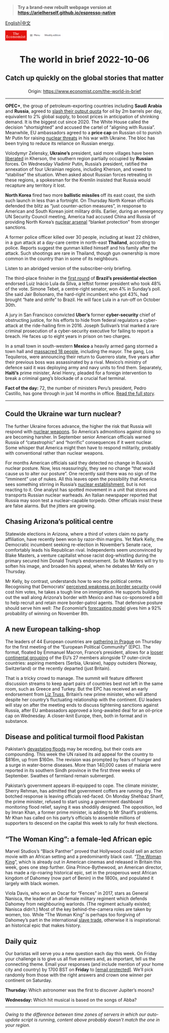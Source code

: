 > **Try a brand-new rebuilt webpage version at https://arielherself.github.io/espresso-native**

[English](https://github.com/arielherself/espresso/blob/main/README.md)|[中文](https://github-com.translate.goog/arielherself/espresso/blob/main/README.md?_x_tr_sl=en&_x_tr_tl=zh-CN&_x_tr_hl=zh-CN&_x_tr_pto=wapp)



![The Economist](menubar.png)

# <p align="center">The world in brief 2022-10-06</p>

## <p align="center">Catch up quickly on the global stories that matter</p>

<p align="center">Origin: <a href="https://www.economist.com/the-world-in-brief">https://www.economist.com/the-world-in-brief</a><hr>

<strong>OPEC+</strong>, the group of petroleum-exporting countries including <strong>Saudi Arabia </strong>and <strong>Russia</strong>, agreed to [slash their output quota](https://www.economist.com/finance-and-economics/2022/10/05/opec-defies-joe-biden-with-a-big-output-cut) for oil by 2m barrels per day, equivalent to 2% global supply, to boost prices in anticipation of shrinking demand. It is the biggest cut since 2020. The White House called the decision “shortsighted” and accused the cartel of “aligning with Russia”. Meanwhile, EU ambassadors agreed to a <strong>price cap </strong>on Russian oil to punish Mr Putin for raising [nuclear threats](https://www.economist.com/international/2022/09/29/could-the-war-in-ukraine-go-nuclear) in his war with Ukraine. The bloc has been trying to reduce its reliance on Russian energy.

Volodymyr Zelensky, <strong>Ukraine’s</strong> president, said more villages have been [liberated](https://www.economist.com/europe/2022/10/03/as-ukraine-smashes-through-more-russian-lines-russians-wonder-whom-to-blame) in Kherson, the southern region partially occupied by <strong>Russian</strong> forces. On Wednesday Vladimir Putin, Russia’s president, ratified the annexation of four Ukrainian regions, including Kherson, and vowed to “stabilise” the situation. When asked about Russian forces retreating in these regions, a spokesman for the Kremlin insisted that Russia would recapture any territory it lost.

<strong>North Korea</strong> fired two more <strong>ballistic missiles </strong>off its east coast, the sixth such launch in less than a fortnight. On Thursday North Korean officials defended the blitz as “just counter-action measures”, in response to American and South Korean joint military drills. Earlier, during an emergency UN Security Council meeting, America had accused China and Russia of providing North Korea’s [nuclear arsenal](https://www.economist.com/asia/2022/09/22/kim-jong-un-considers-devolving-power-over-his-nuclear-arsenal) “blanket protection” from stronger sanctions.

A former police officer killed over 30 people, including at least 22 children, in a gun attack at a day-care centre in north-east <strong>Thailand</strong>, according to police. Reports suggest the gunman killed himself and his family after the attack. Such shootings are rare in Thailand, though gun ownership is more common in the country than in some of its neighbours.

Listen to an abridged version of the subscriber-only briefing.

The third-place finisher in the [first round](https://www.economist.com/the-americas/2022/10/03/brazils-presidential-election-will-go-to-a-run-off) of <strong>Brazil’s presidential election</strong> endorsed Luiz Inácio Lula da Silva, a leftist former president who took 48% of the vote. Simone Tebet, a centre-right senator, won 4% in Sunday’s poll. She said Jair Bolsonaro, the hard-right incumbent who got 43%, had brought “hate and strife” to Brazil. He will face Lula in a run-off on October 30th.

A jury in San Francisco convicted <strong>Uber’s</strong> former <strong>cyber-security</strong> chief of obstructing justice, for his efforts to hide from federal regulators a cyber-attack at the ride-hailing firm in 2016. Joseph Sullivan’s trial marked a rare criminal prosecution of a cyber-security executive for failing to report a breach. He faces up to eight years in prison on two charges.

In a small town in south-western <strong>Mexico </strong>a heavily armed gang stormed a town hall and [massacred 18 people](https://www.economist.com/the-americas/2022/09/01/several-violent-episodes-in-mexico-suggest-a-worrying-trend), including the mayor. The gang, Los Tequileros, were announcing their return to Guerrero state, five years after their previous boss was assassinated by a rival. Mexico’s ministry of defence said it was deploying army and navy units to find them. Separately, <strong>Haiti’s</strong> prime minister, Ariel Henry, pleaded for a foreign intervention to break a criminal gang’s blockade of a crucial fuel terminal.

<strong>Fact of the day: </strong>72, the number of ministers Peru’s president, Pedro Castillo, has gone through in just 14 months in office. [Read the full story](https://www.economist.com/the-americas/2022/09/29/peru-has-an-incompetent-president-and-a-discredited-congress).

----------

## Could the Ukraine war turn nuclear?

The further Ukraine forces advance, the higher the risk that Russia will respond with [nuclear weapons](https://www.economist.com/international/2022/09/29/could-the-war-in-ukraine-go-nuclear). So America’s admonitions against doing so are becoming harsher. In September senior American officials warned Russia of “catastrophic” and “horrific” consequences if it went nuclear. Some whisper that America might then have to respond militarily, probably with conventional rather than nuclear weapons.

For months American officials said they detected no change in Russia’s nuclear posture. Now, less reassuringly, they see no change “that would cause us to alter our posture”. One recently said there was no sign of the “imminent” use of nukes. All this leaves open the possibility that America sees something stirring in Russia’s [nuclear establishment](https://www.economist.com/the-economist-explains/2022/09/14/do-russias-military-setbacks-increase-the-risk-of-nuclear-conflict), but is not reacting to it. One analyst has spotted movement in a unit that stores and transports Russian nuclear warheads. An Italian newspaper reported that Russia may soon test a nuclear-capable torpedo. Other officials insist these are false alarms. But the jitters are growing.

## Chasing Arizona’s political centre

Statewide elections in Arizona, where a third of voters claim no party affiliation, have recently been won by razor-thin margins. Yet Mark Kelly, the Democratic incumbent seeking re-election in November’s Senate race, comfortably leads his Republican rival. Independents seem unconvinced by Blake Masters, a venture capitalist whose racist dog-whistling during the primary secured him Donald Trump’s endorsement. So Mr Masters will try to soften his image, and broaden his appeal, when he debates Mr Kelly on Thursday.

Mr Kelly, by contrast, understands how to woo the political centre. Recognising that Democrats’ [perceived weakness on border security](https://www.economist.com/united-states/2022/10/04/the-biden-administration-is-quietly-completing-bits-of-donald-trumps-wall) could cost him votes, he takes a tough line on immigration. He supports building out the wall along Arizona’s border with Mexico and has co-sponsored a bill to help recruit and retain more border-patrol agents. That defensive posture should serve him well: <em>The Economist</em>’s [forecasting model](https://www.economist.com/interactive/us-midterms-2022/forecast/senate/arizona) gives him a 92% probability of winning on November 8th.

## A new European talking-shop

The leaders of 44 European countries are [gathering in Prague](https://www.economist.com/europe/2022/10/06/meet-the-brand-new-european-political-community) on Thursday for the first meeting of the “European Political Community” (EPC). The format, floated by Emmanuel Macron, France’s president, allows for a [looser continental grouping](https://www.economist.com/europe/2022/05/26/reheated-plans-for-a-multi-tiered-europe-revive-familiar-suspicions) of the EU’s 27 members alongside 17 outer-circle countries: aspiring members (Serbia, Ukraine), happy outsiders (Norway, Switzerland) or the recently departed (just Britain).

That is a tricky crowd to manage. The summit will feature different discussion streams to keep apart pairs of countries best not left in the same room, such as Greece and Turkey. But the EPC has received an early endorsement from [Liz Truss](https://www.economist.com/leaders/2022/09/07/can-liz-truss-fix-britain), Britain’s new prime minister, who will attend despite her country’s fluctuating relationship with the continent. EU leaders will stay on after the meeting ends to discuss tightening sanctions against Russia, after EU ambassadors approved a long-awaited deal for an oil-price cap on Wednesday. A closer-knit Europe, then, both in format and in substance.

## Disease and political turmoil flood Pakistan

Pakistan’s [devastating floods](https://www.economist.com/graphic-detail/2022/09/15/devastating-floods-like-pakistans-will-be-more-common-in-a-warming-world) may be receding, but their costs are compounding. This week the UN raised its aid appeal for the country to $816m, up from $160m. The revision was prompted by fears of hunger and a surge in water-borne diseases. More than 140,000 cases of malaria were reported in its southern Sindh province in the first three weeks of September. Swathes of farmland remain submerged.

Pakistan’s government appears ill-equipped to cope. The climate minister, Sherry Rehman, has admitted that government coffers are running dry. The botched response is leaving officials red-faced. On Monday Shehbaz Sharif, the prime minister, refused to start using a government dashboard monitoring flood relief, saying it was shoddily designed. The opposition, led by Imran Khan, a former prime minister, is adding to Mr Sharif’s problems. Mr Khan has called on his party’s officials to assemble millions of supporters to descend on the capital this week to rally for fresh elections.

## “The Woman King”: a female-led African epic

Marvel Studios’s “Black Panther” proved that Hollywood could sell an action movie with an African setting and a predominantly black cast. “[The Woman King](https://www.economist.com/books-and-arts/2018/04/05/africas-past-is-inspiring-some-of-its-most-interesting-fiction-today)”, which is already out in American cinemas and released in Britain this week, goes one step further. Gina Prince-Bythewood, an American director, has made a rip-roaring historical epic, set in the prosperous west African kingdom of Dahomey (now part of Benin) in the 1800s, and populated it largely with black women.

Viola Davis, who won an Oscar for “Fences” in 2017, stars as General Nanisca, the leader of an all-female military regiment which defends Dahomey from neighbouring warlords. (The regiment actually existed; Nanisca didn’t.) Most of the key behind-the-camera roles are taken by women, too. While “The Woman King” is perhaps too forgiving of Dahomey’s part in the international [slave trade](https://www.economist.com/books-and-arts/2018/05/12/the-story-of-one-of-the-last-slaves-transported-to-america), otherwise it is inspirational: an historical epic that makes history.

## Daily quiz

Our baristas will serve you a new question each day this week. On Friday your challenge is to give us all five answers and, as important, tell us the connecting theme. Email your responses (and include mention of your home city and country) by 1700 BST on <strong>Friday</strong> to [<span class="__cf_email__" data-cfemail="207155495a655350524553534f6045434f4e4f4d4953540e434f4d">[email&#160;protected]</span>](https://mail.google.com/mail/?view=cm&amp;fs=1&amp;tf=1&amp;to=QuizEspresso@economist.com). We’ll pick randomly from those with the right answers and crown one winner per continent on Saturday.

<strong>Thursday: </strong>Which astronomer was the first to discover Jupiter’s moons?

<strong>Wednesday: </strong>Which hit musical is based on the songs of Abba?

----------

*Owing to the difference between time zones of servers in which our auto-update script is running, content above probably doesn't match the one in your region.*
